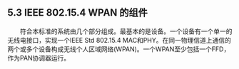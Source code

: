 ## 5.3 IEEE 802.15.4 WPAN 的组件

　　符合本标准的系统由几个部分组成。最基本的是设备。一个设备有一个单一的无线电接口，实现一个IEEE Std 802.15.4 MAC和PHY。在同一物理信道上通信的两个或多个设备构成无线个人区域网络\(WPAN\)。一个WPAN至少包括一个FFD，作为PAN协调器运行。

